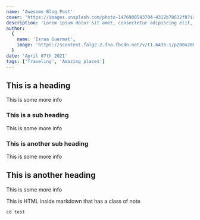 ```yaml
---
name: 'Awesome Blog Post'
cover: 'https://images.unsplash.com/photo-1476900543704-4312b78632f8?ixid=MXwxMjA3fDB8MHxzZWFyY2h8M3x8dHJhdmVsfGVufDB8fDB8&ixlib=rb-1.2.1&auto=format&fit=crop&w=1000&q=60'
description: 'Lorem ipsum dolor sit amet, consectetur adipiscing elit, sed do eiusmod tempor incididunt ut labore et dolore magna aliqua. Ut enim ad minim veniam, quis nostrud exercitation ullamco laboris nisi ut aliquip ex ea commodo consequat. Duis aute irure dolor in reprehenderit in voluptate velit esse cillum dolore eu fugiat nulla pariatur. Excepteur sint occaecat cupidatat non proident, sunt in culpa qui officia deserunt mollit anim id est laborum.'
author:
  {
    name: 'Israa Guermat',
    image: 'https://scontent.falg2-2.fna.fbcdn.net/v/t1.6435-1/p200x200/168295242_1399529377055575_5677355426657111566_n.jpg?_nc_cat=101&ccb=1-3&_nc_sid=dbb9e7&_nc_eui2=AeGhpdokgIfrriAwwQmrvvz4nLiP9uR6chicuI_25HpyGMy2QT37DsBzYTHTop4Y1Pj6aLqDZyftqfNi8sTxLfNu&_nc_ohc=f3SjXfQN2rcAX-xonP_&_nc_ad=z-m&_nc_cid=1216&_nc_pt=1&_nc_ht=scontent.falg2-2.fna&tp=6&oh=46c6992ba97ac1adf4b9b062d6a9dc47&oe=6093E057',
  }
date: 'April 07th 2021'
tags: ['Traveling', 'Amazing places']
---
```


<blog-card></blog-card>

## This is a heading

This is some more info

### This is a sub heading

This is some more info

### This is another sub heading

This is some more info

## This is another heading

This is some more info

<div class="bg-blue-500 text-white p-4 mb-4">
  This is HTML inside markdown that has a class of note
</div>

```
cd test
```

